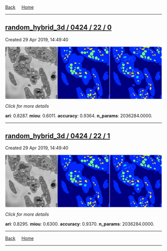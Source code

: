 
[Back](..)&nbsp;&nbsp;&nbsp;&nbsp;&nbsp;[Home](https://leapmanlab.github.io/snapshots)

---

<div class="summary"><a href="0"><h2>random_hybrid_3d / 0424 / 22 / 0</h2></a><p>Created 29 Apr 2019, 14:49:40
</p><a href="0"><img src="0/media/summary.png" align="center"></a><p>
<i>Click for more details</i>
</p></div>

**ari**: 0.8287. **miou**: 0.6011. **accuracy**: 0.9364. **n_params**: 2036284.0000. 

---

<div class="summary"><a href="1"><h2>random_hybrid_3d / 0424 / 22 / 1</h2></a><p>Created 29 Apr 2019, 14:49:40
</p><a href="1"><img src="1/media/summary.png" align="center"></a><p>
<i>Click for more details</i>
</p></div>

**ari**: 0.8295. **miou**: 0.6300. **accuracy**: 0.9370. **n_params**: 2036284.0000. 

---

[Back](..)&nbsp;&nbsp;&nbsp;&nbsp;&nbsp;[Home](https://leapmanlab.github.io/snapshots)

---